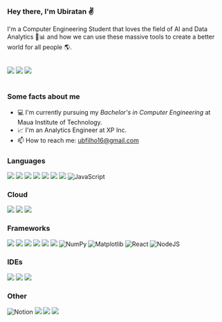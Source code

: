 ### Hey there, I'm Ubiratan ✌️

I'm a Computer Engineering Student that loves the field of AI and Data Analytics 🤖📊 and how we can use these massive tools to create a better world for all people 🌎. 

<br>
<div>
<a href="https://www.linkedin.com/in/ubiratanmotta/" target="_blank"><img src="https://img.shields.io/badge/LinkedIn-0077B5?style=for-the-badge&logo=linkedin&logoColor=white" target="_blank"></a>
<a href="https://www.kaggle.com/ubiratanfilho" target="_blank"><img src="https://img.shields.io/badge/Kaggle-20BEFF?style=for-the-badge&logo=Kaggle&logoColor=white" target="_blank"></a>
<a href="https://twitter.com/ubiratan_filho_" target="_blank"><img src="https://img.shields.io/badge/Twitter-%231DA1F2.svg?style=for-the-badge&logo=Twitter&logoColor=white" target="_blank"></a>
</div>
<br>

### Some facts about me
- 💻 I'm currently pursuing my *Bachelor's in Computer Engineering* at Maua Institute of Technology.
- 📈 I'm an Analytics Engineer at XP Inc.
- 📫 How to reach me: ubfilho16@gmail.com

### Languages
<img src="https://img.shields.io/badge/Python-FFD43B?style=for-the-badge&logo=python&logoColor=blue" target="_blank"></a>
<img src="https://img.shields.io/badge/R-276DC3?style=for-the-badge&logo=r&logoColor=white" target="_blank"></a>
<img src="https://img.shields.io/badge/MySQL-005C84?style=for-the-badge&logo=mysql&logoColor=white" target="_blank"></a>
<img src="https://img.shields.io/badge/SQLite-07405E?style=for-the-badge&logo=sqlite&logoColor=white" target="_blank"></a>
<img src="https://img.shields.io/badge/PostgreSQL-316192?style=for-the-badge&logo=postgresql&logoColor=white" target="_blank"></a>
<img src="https://img.shields.io/badge/C-00599C?style=for-the-badge&logo=c&logoColor=white" target="_blank"></a>
<img src="https://img.shields.io/badge/Java-ED8B00?style=for-the-badge&logo=java&logoColor=white" target="_blank"></a>
![JavaScript](https://img.shields.io/badge/javascript-%23323330.svg?style=for-the-badge&logo=javascript&logoColor=%23F7DF1E)

### Cloud
<img src="https://img.shields.io/badge/Databricks-FF3621?style=for-the-badge&logo=Databricks&logoColor=white" target="_blank"></a>
<img src="https://img.shields.io/badge/Amazon_AWS-232F3E?style=for-the-badge&logo=amazon-aws&logoColor=white" target="_blank"></a>
<img src="https://img.shields.io/badge/Microsoft_Azure-0089D6?style=for-the-badge&logo=microsoft-azure&logoColor=white" target="_blank"></a>

### Frameworks
<img src="https://img.shields.io/badge/TensorFlow-FF6F00?style=for-the-badge&logo=tensorflow&logoColor=white" target="_blank"></a>
<img src="https://img.shields.io/badge/Keras-D00000?style=for-the-badge&logo=Keras&logoColor=white" target="_blank"></a>
<img src="https://img.shields.io/badge/Plotly-239120?style=for-the-badge&logo=plotly&logoColor=white" target="_blank"></a>
<img src="https://img.shields.io/badge/Pandas-2C2D72?style=for-the-badge&logo=pandas&logoColor=white" target="_blank"></a>
<img src="https://img.shields.io/badge/scikit_learn-F7931E?style=for-the-badge&logo=scikit-learn&logoColor=white" target="_blank"></a>
<img src="https://img.shields.io/badge/PyTorch-EE4C2C?style=for-the-badge&logo=PyTorch&logoColor=white" target="_blank"></a>
![NumPy](https://img.shields.io/badge/numpy-%23013243.svg?style=for-the-badge&logo=numpy&logoColor=white)
![Matplotlib](https://img.shields.io/badge/Matplotlib-%23ffffff.svg?style=for-the-badge&logo=Matplotlib&logoColor=black)
![React](https://img.shields.io/badge/react-%2320232a.svg?style=for-the-badge&logo=react&logoColor=%2361DAFB)
![NodeJS](https://img.shields.io/badge/node.js-6DA55F?style=for-the-badge&logo=node.js&logoColor=white)

### IDEs
<img src="https://img.shields.io/badge/Visual_Studio_Code-0078D4?style=for-the-badge&logo=visual%20studio%20code&logoColor=whit" target="_blank"></a>
<img src="https://img.shields.io/badge/Jupyter-F37626.svg?&style=for-the-badge&logo=Jupyter&logoColor=white" target="_blank"></a>
<img src="https://img.shields.io/badge/Colab-F9AB00?style=for-the-badge&logo=googlecolab&color=525252" target="_blank"></a>

### Other
![Notion](https://img.shields.io/badge/Notion-%23000000.svg?style=for-the-badge&logo=notion&logoColor=white)
<img src="https://img.shields.io/badge/PowerBI-F2C811?style=for-the-badge&logo=Power%20BI&logoColor=white" target="_blank"></a>
<img src="https://img.shields.io/badge/GIT-E44C30?style=for-the-badge&logo=git&logoColor=white" target="_blank"></a>
<img src="https://img.shields.io/badge/Microsoft_Excel-217346?style=for-the-badge&logo=microsoft-excel&logoColor=white" target="_blank"></a>
